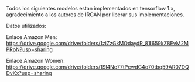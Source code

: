 Todos los siguientes modelos estan implementados en tensorflow 1.x, agradecimiento a los autores de IRGAN por liberar sus implementaciones.

Datos utilizados:

Enlace Amazon Men: https://drive.google.com/drive/folders/1ziZzGkMOdaydR_81I659kZ8EvM2MPRpN?usp=sharing

Enlace Amazon Women: https://drive.google.com/drive/folders/1Sl4Ne77tPewdG4o70tbq59AR07DQDvKx?usp=sharing

